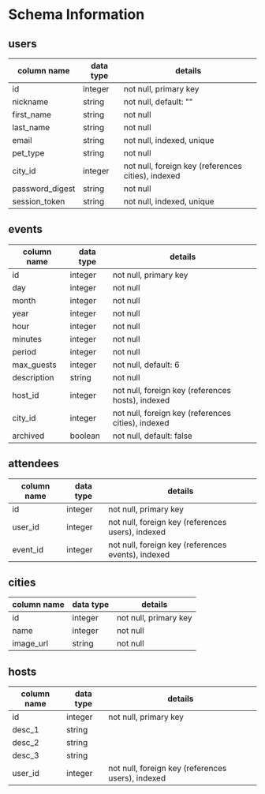 # Schema Information

## users
column name     | data type | details
----------------|-----------|-----------------------
id              | integer   | not null, primary key
nickname        | string    | not null, default: ""
first_name      | string    | not null
last_name       | string    | not null
email           | string    | not null, indexed, unique
pet_type        | string    | not null
city_id         | integer   | not null, foreign key (references cities), indexed
password_digest | string    | not null
session_token   | string    | not null, indexed, unique

## events
column name | data type | details
------------|-----------|-----------------------
id          | integer   | not null, primary key
day         | integer   | not null
month       | integer   | not null
year        | integer   | not null
hour        | integer   | not null
minutes     | integer   | not null
period      | integer   | not null
max_guests  | integer   | not null, default: 6
description | string    | not null
host_id     | integer   | not null, foreign key (references hosts), indexed
city_id     | integer   | not null, foreign key (references cities), indexed
archived    | boolean   | not null, default: false

## attendees
column name | data type | details
------------|-----------|-----------------------
id          | integer   | not null, primary key
user_id     | integer   | not null, foreign key (references users), indexed
event_id    | integer   | not null, foreign key (references events), indexed

## cities
column name | data type | details
------------|-----------|-----------------------
id          | integer   | not null, primary key
name        | integer   | not null
image_url   | string    | not null

## hosts
column name | data type | details
------------|-----------|-----------------------
id          | integer   | not null, primary key
desc_1      | string    |
desc_2      | string    |
desc_3      | string    |
user_id     | integer   | not null, foreign key (references users), indexed
